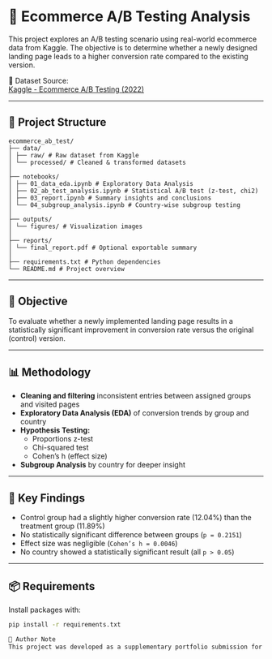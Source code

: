# 🧪 Ecommerce A/B Testing Analysis

This project explores an A/B testing scenario using real-world ecommerce data from Kaggle. The objective is to determine whether a newly designed landing page leads to a higher conversion rate compared to the existing version.

📌 Dataset Source:  
[Kaggle - Ecommerce A/B Testing (2022)](https://www.kaggle.com/datasets/putdejudomthai/ecommerce-ab-testing-2022-dataset1/data)

---

## 📁 Project Structure

```
ecommerce_ab_test/
├── data/
│ ├── raw/ # Raw dataset from Kaggle
│ └── processed/ # Cleaned & transformed datasets
│
├── notebooks/
│ ├── 01_data_eda.ipynb # Exploratory Data Analysis
│ ├── 02_ab_test_analysis.ipynb # Statistical A/B test (z-test, chi2)
│ ├── 03_report.ipynb # Summary insights and conclusions
│ └── 04_subgroup_analysis.ipynb # Country-wise subgroup testing
│
├── outputs/
│ └── figures/ # Visualization images
│
├── reports/
│ └── final_report.pdf # Optional exportable summary
│
├── requirements.txt # Python dependencies
└── README.md # Project overview
```


---

## 🎯 Objective

To evaluate whether a newly implemented landing page results in a statistically significant improvement in conversion rate versus the original (control) version.

---

## 📊 Methodology

- **Cleaning and filtering** inconsistent entries between assigned groups and visited pages
- **Exploratory Data Analysis (EDA)** of conversion trends by group and country
- **Hypothesis Testing:**
  - Proportions z-test
  - Chi-squared test
  - Cohen’s h (effect size)
- **Subgroup Analysis** by country for deeper insight

---

## 🧠 Key Findings

- Control group had a slightly higher conversion rate (12.04%) than the treatment group (11.89%)
- No statistically significant difference between groups (`p = 0.2151`)
- Effect size was negligible (`Cohen’s h = 0.0046`)
- No country showed a statistically significant result (all `p > 0.05`)

---

## 📦 Requirements

Install packages with:

```bash
pip install -r requirements.txt

🧾 Author Note
This project was developed as a supplementary portfolio submission for Master's degree program applications. It demonstrates practical application of A/B testing, hypothesis testing, subgroup analysis, and reproducible reporting in Python.
